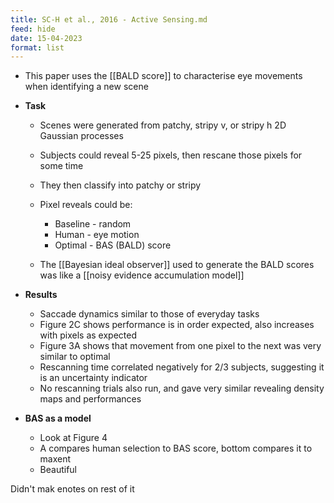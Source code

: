 ```yaml
---
title: SC-H et al., 2016 - Active Sensing.md
feed: hide
date: 15-04-2023
format: list
---
```



- This paper uses the [[BALD score]] to characterise eye movements when identifying a new scene

- **Task**
	- Scenes were generated from patchy, stripy v, or stripy h 2D Gaussian processes
	- Subjects could reveal 5-25 pixels, then rescane those pixels for some time
	- They then classify into patchy or stripy
	- Pixel reveals could be:
		- Baseline - random
		- Human - eye motion
		- Optimal - BAS (BALD) score
	
	- The [[Bayesian ideal observer]] used to generate the BALD scores was like a [[noisy evidence accumulation model]]

- **Results**
	- Saccade dynamics similar to those of everyday tasks
	- Figure 2C shows performance is in order expected, also increases with pixels as expected
	- Figure 3A shows that movement from one pixel to the next was very similar to optimal
	- Rescanning time correlated negatively for 2/3 subjects, suggesting it is an uncertainty indicator
	- No rescanning trials also run, and gave very similar revealing density maps and performances

- **BAS as a model**
	- Look at Figure 4
	- A compares human selection to BAS score, bottom compares it to maxent
	- Beautiful

Didn't mak enotes on rest of it
